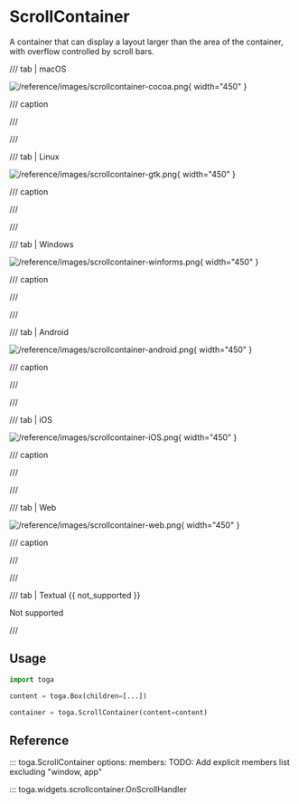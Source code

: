 # ScrollContainer

A container that can display a layout larger than the area of the
container, with overflow controlled by scroll bars.

/// tab | macOS

![/reference/images/scrollcontainer-cocoa.png](/reference/images/scrollcontainer-cocoa.png){ width="450" }

/// caption

///

<!-- TODO: Update alt text -->

///

/// tab | Linux

![/reference/images/scrollcontainer-gtk.png](/reference/images/scrollcontainer-gtk.png){ width="450" }

/// caption

///

<!-- TODO: Update alt text -->

///

/// tab | Windows

![/reference/images/scrollcontainer-winforms.png](/reference/images/scrollcontainer-winforms.png){ width="450" }

/// caption

///

<!-- TODO: Update alt text -->

///

/// tab | Android

![/reference/images/scrollcontainer-android.png](/reference/images/scrollcontainer-android.png){ width="450" }

/// caption

///

<!-- TODO: Update alt text -->

///

/// tab | iOS

![/reference/images/scrollcontainer-iOS.png](/reference/images/scrollcontainer-iOS.png){ width="450" }

/// caption

///

<!-- TODO: Update alt text -->

///

/// tab | Web

![/reference/images/scrollcontainer-web.png](/reference/images/scrollcontainer-web.png){ width="450" }

/// caption

///

<!-- TODO: Update alt text -->

///

/// tab | Textual {{ not_supported }}

Not supported

///

## Usage

```python
import toga

content = toga.Box(children=[...])

container = toga.ScrollContainer(content=content)
```

## Reference

::: toga.ScrollContainer
    options:
        members:
            TODO: Add explicit members list excluding "window, app"

::: toga.widgets.scrollcontainer.OnScrollHandler
